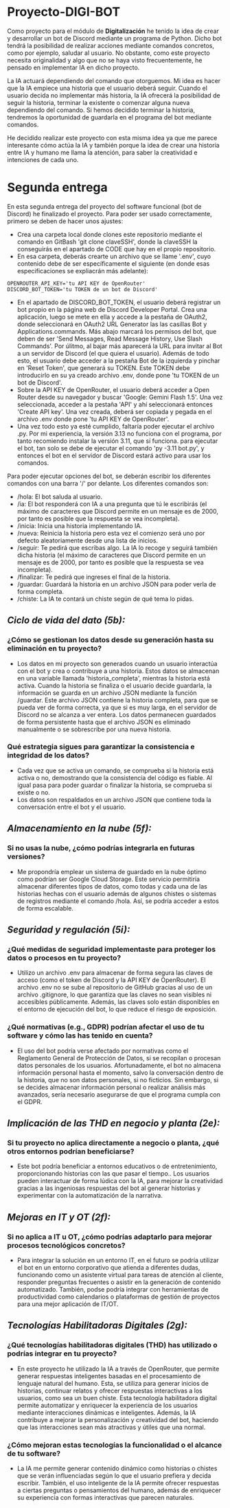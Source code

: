 # Proyecto-DIGI-BOT

Como proyecto para el módulo de **Digitalización** he tenido la idea de crear y desarrollar un bot de Discord mediante un programa de Python. Dicho bot tendrá la posibilidad de realizar acciones mediante comandos concretos, como por ejemplo, saludar al usuario. No obstante, como este proyecto necesita originalidad y algo que no se haya visto frecuentemente, he pensado en implementar IA en dicho proyecto.

La IA actuará dependiendo del comando que otorguemos. Mi idea es hacer que la IA empiece una historia que el usuario deberá seguir. Cuando el usuario decida no implementar más historia, la IA ofrecerá la posibilidad de seguir la historia, terminar la existente o comenzar alguna nueva dependiendo del comando. Si hemos decidido terminar la historia, tendremos la oportunidad de guardarla en el programa del bot mediante comandos.

He decidido realizar este proyecto con esta misma idea ya que me parece interesante cómo actúa la IA y también porque la idea de crear una historia entre IA y humano me llama la atención, para saber la creatividad e intenciones de cada uno.

# Segunda entrega

En esta segunda entrega del proyecto del software funcional (bot de Discord) he finalizado el proyecto. Para poder ser usado correctamente, primero se deben de hacer unos ajustes:

- Crea una carpeta local donde clones este repositorio mediante el comando en GitBash 'git clone claveSSH', donde la claveSSH la conseguirás en el apartado de CODE que hay en el propio repositorio.
- En esa carpeta, deberás crearte un archivo que se llame '.env', cuyo contenido debe de ser específicamente el siguiente (en donde esas especificaciones se expliacrán más adelante):
```
OPENROUTER_API_KEY='tu API KEY de OpenRouter'
DISCORD_BOT_TOKEN='tu TOKEN de un bot de Discord'
```
- En el apartado de DISCORD_BOT_TOKEN, el usuario deberá registrar un bot propio en la página web de Discord Developer Portal. Crea una aplicación, luego se mete en ella y accede a la pestaña de OAuth2, donde seleccionará en OAuth2 URL Generator las las casillas Bot y Applications.commands. Más abajo marcará los permisos del bot, que deben de ser 'Send Messages, Read Message History, Use Slash Commands'. Por úlitmo, al bajar más aparecerá la URL para invitar al Bot a un servidor de Discord (el que quiera el usuario). Además de todo esto, el usuario debe acceder a la pestaña Bot de la izquierda y pinchar en 'Reset Token', que generará su TOKEN. Este TOKEN debe introducirlo en su ya creado archivo .env, donde pone 'tu TOKEN de un bot de Discord'.
- Sobre la API KEY de OpenRouter, el usuario deberá acceder a Open Router desde su navegador y buscar 'Google: Gemini Flash 1.5'. Una vez seleccionada, acceder a la pestaña 'API' y ahí seleccionará entonces 'Create API key'. Una vez creada, deberá ser copiada y pegada en el archivo .env donde pone 'tu API KEY de OpenRouter'.
- Una vez todo esto ya esté cumplido, faltaría poder ejecutar el archivo .py. Por mi experiencia, la versión 3.13 no funciona con el programa, por tanto recomiendo instalar la versión 3.11, que sí funciona. para ejecutar el bot, tan solo se debe de ejecutar el comando 'py -3.11 bot.py', y entonces el bot en el servidor de Discord estará activo para usar los comandos.

Para poder ejecutar opciones del bot, se deberán escribir los diferentes comandos con una barra '/' por delante. Los diferentes comandos son:
- /hola: El bot saluda al usuario.
- /ia: El bot responderá con IA a una pregunta que tú le escribirás (el máximo de caracteres que Discord permite en un mensaje es de 2000, por tanto es posible que la respuesta se vea incompleta).
- /inicia: Inicia una historia implementando IA.
- /nueva: Reinicia la historia pero esta vez el comienzo será uno por defecto aleatoriamente desde una lista de inicios.
- /seguir: Te pedirá que escribas algo. La IA lo recoge y seguirá también dicha historia (el máximo de caracteres que Discord permite en un mensaje es de 2000, por tanto es posible que la respuesta se vea incompleta).
- /finalizar: Te pedirá que ingreses el final de la historia.
- /guardar: Guardará la historia en un archivo JSON para poder verla de forma completa.
- /chiste: La IA te contará un chiste según de qué tema lo pidas.

## *Ciclo de vida del dato (5b):*

### ¿Cómo se gestionan los datos desde su generación hasta su eliminación en tu proyecto?
- Los datos en mi proyecto son generados cuando un usuario interactúa con el bot y crea o contribuye a una historia. Estos datos se almacenan en una variable llamada 'historia_completa', mientras la historia está activa. Cuando la historia se finaliza o el usuario decide guardarla, la información se guarda en un archivo JSON mediante la función /guardar. Este archivo JSON contiene la historia completa, para que se pueda ver de forma correcta, ya que si es muy larga, en el servidor de Discord no se alcanza a ver entera. Los datos permanecen guardados de forma persistente hasta que el archivo JSON es eliminado manualmente o se sobrescribe por una nueva historia.

### Qué estrategia sigues para garantizar la consistencia e integridad de los datos?
- Cada vez que se activa un comando, se comprueba si la historia está activa o no, demostrando que la consistencia del código es fiable. Al igual pasa para poder guardar o finalizar la historia, se comprueba si existe o no.
- Los datos son respaldados en un archivo JSON que contiene toda la conversación entre el bot y el usuario.

## *Almacenamiento en la nube (5f):*

### Si no usas la nube, ¿cómo podrías integrarla en futuras versiones?
- Me propondría emplear un sistema de guardado en la nube óptimo como podrían ser Google Cloud Storage. Este servicio permitiría almacenar diferentes tipos de datos, como todas y cada una de las historias hechas con el usuario además de algunos chistes o sistemas de registros mediante el comando /hola. Así, se podría acceder a estos de forma escalable.

## *Seguridad y regulación (5i):*

### ¿Qué medidas de seguridad implementaste para proteger los datos o procesos en tu proyecto?

- Utilizo un archivo .env para almacenar de forma segura las claves de acceso (como el token de Discord y la API KEY de OpenRouter). El archivo .env no se sube al repositorio de GitHub gracias al uso de un archivo .gitignore, lo que garantiza que las claves no sean visibles ni accesibles públicamente. Además, las claves solo están disponibles en el entorno de ejecución del bot, lo que reduce el riesgo de exposición.

### ¿Qué normativas (e.g., GDPR) podrían afectar el uso de tu software y cómo las has tenido en cuenta?

- El uso del bot podría verse afectado por normativas como el Reglamento General de Protección de Datos, si se recopilan o procesan datos personales de los usuarios. Afortunadamente, el bot no almacena información personal hasta el momento, salvo la conversación dentro de la historia, que no son datos personales, si no ficticios. Sin embargo, si se decides almacenar información personal o realizar análisis más avanzados, sería necesario asegurarse de que el programa cumpla con el GDPR.

## *Implicación de las THD en negocio y planta (2e):*

### Si tu proyecto no aplica directamente a negocio o planta, ¿qué otros entornos podrían beneficiarse?

- Este bot podría beneficiar a entornos educativos o de entretenimiento, proporcionando historias con las que pasar el tiempo.. Los usuarios pueden interactuar de forma lúdica con la IA, para mejorar la creatividad gracias a las ingeniosas respuestas del bot al generar historias y experimentar con la automatización de la narrativa.

## *Mejoras en IT y OT (2f):*

### Si no aplica a IT u OT, ¿cómo podrías adaptarlo para mejorar procesos tecnológicos concretos?

- Para integrar la solución en un entorno IT, en el futuro se podría utilizar el bot en un entorno corporativo que atienda a diferentes dudas, funcionando como un asistente virtual para tareas de atención al cliente, responder preguntas frecuentes o asistir en la generación de contenido automatizado. También, podse podría integrar con herramientas de productividad como calendarios o plataformas de gestión de proyectos para una mejor aplicación de IT/OT.

## *Tecnologías Habilitadoras Digitales (2g):*

### ¿Qué tecnologías habilitadoras digitales (THD) has utilizado o podrías integrar en tu proyecto?

- En este proyecto he utilizado la IA a través de OpenRouter, que permite generar respuestas inteligentes basadas en el procesamiento de lenguaje natural del humano. Esta, se utiliza para generar inicios de historias, continuar relatos y ofrecer respuestas interactivas a los usuarios, como sea un buen chiste. Esta tecnología habilitadora digital permite automatizar y enriquecer la experiencia de los usuarios mediante interacciones dinámicas e inteligentes. Además, la IA contribuye a mejorar la personalización y creatividad del bot, haciendo que las interacciones sean más atractivas y útiles que una normal.

### ¿Cómo mejoran estas tecnologías la funcionalidad o el alcance de tu software?

- La IA me permite generar contenido dinámico como historias o chistes que se verán influenciadas según lo que el usuario prefiera y decida escribir. También, el uso inteligente de la IA permite ofrecer respuestas a ciertas preguntas o pensamientos del humano, además de enriquecer su experiencia con formas interactivas que parecen naturales.
